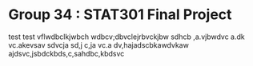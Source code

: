 # Group 34 : STAT301 Final Project
test test
vflwdbclkjwbch wdbcv;dbvclejrbvckjbw
sdhcb ,a.vjbwdvc a.dk vc.akevsav
sdvcja sd,j c,ja vc.a dv,hajadscbkawdvkaw
ajdsvc,jsbdckbds,c,sahdbc,kbdsvc